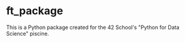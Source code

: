 # ft_package

This is a Python package created for the 42 School's "Python for Data Science" piscine.
